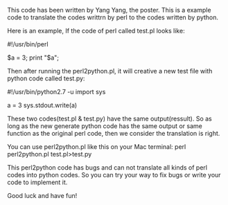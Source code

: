 This code has been written by Yang Yang, the poster.
This is a example code to translate the codes writtrn by perl to the codes written by python.

Here is an example,
If the code of perl called test.pl looks like:

#!/usr/bin/perl

$a = 3;
print "$a";

Then after running the perl2python.pl, it will creative a new test file with python code called test.py:

#!/usr/bin/python2.7 -u
import sys

a = 3
sys.stdout.write(a)

These two codes(test.pl & test.py) have the same output(ressult).
So as long as the new generate python code has the same output or same function as the original perl code, then we 
consider the translation is right.

You can use perl2python.pl like this on your Mac terminal:
perl perl2python.pl test.pl>test.py

This perl2python code has bugs and can not translate all kinds of perl codes into python codes.
So you can try your way to fix bugs or write your code to implement it.

 Good luck and have fun!

